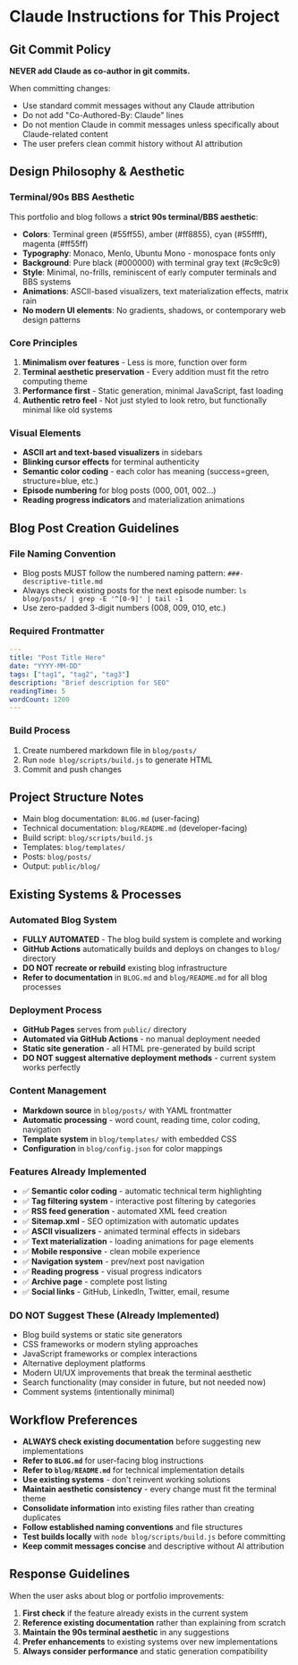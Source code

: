 # Claude Instructions for This Project

## Git Commit Policy

**NEVER add Claude as co-author in git commits.**

When committing changes:
- Use standard commit messages without any Claude attribution
- Do not add "Co-Authored-By: Claude" lines
- Do not mention Claude in commit messages unless specifically about Claude-related content
- The user prefers clean commit history without AI attribution

## Design Philosophy & Aesthetic

### Terminal/90s BBS Aesthetic
This portfolio and blog follows a **strict 90s terminal/BBS aesthetic**:

- **Colors**: Terminal green (#55ff55), amber (#ff8855), cyan (#55ffff), magenta (#ff55ff)
- **Typography**: Monaco, Menlo, Ubuntu Mono - monospace fonts only
- **Background**: Pure black (#000000) with terminal gray text (#c9c9c9)
- **Style**: Minimal, no-frills, reminiscent of early computer terminals and BBS systems
- **Animations**: ASCII-based visualizers, text materialization effects, matrix rain
- **No modern UI elements**: No gradients, shadows, or contemporary web design patterns

### Core Principles
1. **Minimalism over features** - Less is more, function over form
2. **Terminal aesthetic preservation** - Every addition must fit the retro computing theme
3. **Performance first** - Static generation, minimal JavaScript, fast loading
4. **Authentic retro feel** - Not just styled to look retro, but functionally minimal like old systems

### Visual Elements
- **ASCII art and text-based visualizers** in sidebars
- **Blinking cursor effects** for terminal authenticity
- **Semantic color coding** - each color has meaning (success=green, structure=blue, etc.)
- **Episode numbering** for blog posts (000, 001, 002...)
- **Reading progress indicators** and materialization animations

## Blog Post Creation Guidelines

### File Naming Convention
- Blog posts MUST follow the numbered naming pattern: `###-descriptive-title.md`
- Always check existing posts for the next episode number: `ls blog/posts/ | grep -E '^[0-9]' | tail -1`
- Use zero-padded 3-digit numbers (008, 009, 010, etc.)

### Required Frontmatter
```yaml
---
title: "Post Title Here"
date: "YYYY-MM-DD"
tags: ["tag1", "tag2", "tag3"]
description: "Brief description for SEO"
readingTime: 5
wordCount: 1200
---
```

### Build Process
1. Create numbered markdown file in `blog/posts/`
2. Run `node blog/scripts/build.js` to generate HTML
3. Commit and push changes

## Project Structure Notes

- Main blog documentation: `BLOG.md` (user-facing)
- Technical documentation: `blog/README.md` (developer-facing)
- Build script: `blog/scripts/build.js`
- Templates: `blog/templates/`
- Posts: `blog/posts/`
- Output: `public/blog/`

## Existing Systems & Processes

### Automated Blog System
- **FULLY AUTOMATED** - The blog build system is complete and working
- **GitHub Actions** automatically builds and deploys on changes to `blog/` directory
- **DO NOT recreate or rebuild** existing blog infrastructure
- **Refer to documentation** in `BLOG.md` and `blog/README.md` for all blog processes

### Deployment Process
- **GitHub Pages** serves from `public/` directory
- **Automated via GitHub Actions** - no manual deployment needed
- **Static site generation** - all HTML pre-generated by build script
- **DO NOT suggest alternative deployment methods** - current system works perfectly

### Content Management
- **Markdown source** in `blog/posts/` with YAML frontmatter
- **Automatic processing** - word count, reading time, color coding, navigation
- **Template system** in `blog/templates/` with embedded CSS
- **Configuration** in `blog/config.json` for color mappings

### Features Already Implemented
- ✅ **Semantic color coding** - automatic technical term highlighting
- ✅ **Tag filtering system** - interactive post filtering by categories
- ✅ **RSS feed generation** - automated XML feed creation
- ✅ **Sitemap.xml** - SEO optimization with automatic updates
- ✅ **ASCII visualizers** - animated terminal effects in sidebars
- ✅ **Text materialization** - loading animations for page elements
- ✅ **Mobile responsive** - clean mobile experience
- ✅ **Navigation system** - prev/next post navigation
- ✅ **Reading progress** - visual progress indicators
- ✅ **Archive page** - complete post listing
- ✅ **Social links** - GitHub, LinkedIn, Twitter, email, resume

### DO NOT Suggest These (Already Implemented)
- Blog build systems or static site generators
- CSS frameworks or modern styling approaches
- JavaScript frameworks or complex interactions
- Alternative deployment platforms
- Modern UI/UX improvements that break the terminal aesthetic
- Search functionality (may consider in future, but not needed now)
- Comment systems (intentionally minimal)

## Workflow Preferences

- **ALWAYS check existing documentation** before suggesting new implementations
- **Refer to `BLOG.md`** for user-facing blog instructions
- **Refer to `blog/README.md`** for technical implementation details
- **Use existing systems** - don't reinvent working solutions
- **Maintain aesthetic consistency** - every change must fit the terminal theme
- **Consolidate information** into existing files rather than creating duplicates
- **Follow established naming conventions** and file structures
- **Test builds locally** with `node blog/scripts/build.js` before committing
- **Keep commit messages concise** and descriptive without AI attribution

## Response Guidelines

When the user asks about blog or portfolio improvements:
1. **First check** if the feature already exists in the current system
2. **Reference existing documentation** rather than explaining from scratch
3. **Maintain the 90s terminal aesthetic** in any suggestions
4. **Prefer enhancements** to existing systems over new implementations
5. **Always consider performance** and static generation compatibility